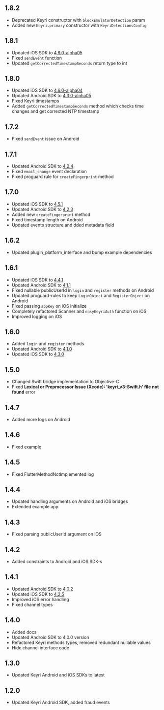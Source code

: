 ## 1.8.2

- Deprecated Keyri constructor with `blockEmulatorDetection` param
- Added new `Keyri.primary` constructor with `KeyriDetectionsConfig`

## 1.8.1

- Updated iOS SDK
  to [4.6.0-alpha05](https://github.com/Keyri-Co/keyri-ios-whitelabel-sdk/releases/tag/4.6.0-alpha05)
- Fixed `sendEvent` function
- Updated `getCorrectedTimestampSeconds` return type to int

## 1.8.0

- Updated iOS SDK
  to [4.6.0-alpha04](https://github.com/Keyri-Co/keyri-ios-whitelabel-sdk/releases/tag/4.6.0-alpha04)
- Updated Android SDK
  to [4.3.0-alpha05](https://github.com/Keyri-Co/keyri-android-whitelabel-sdk/releases/tag/4.3.0-alpha05)
- Fixed Keyri timestamps
- Added `getCorrectedTimestampSeconds` method which checks time changes and get corrected NTP
  timestamp

## 1.7.2

- Fixed `sendEvent` issue on Android

## 1.7.1

- Updated Android SDK
  to [4.2.4](https://github.com/Keyri-Co/keyri-android-whitelabel-sdk/releases/tag/4.2.4)
- Fixed `email_change` event declaration
- Fixed proguard rule for `createFingerprint` method

## 1.7.0

- Updated iOS SDK
  to [4.5.1](https://github.com/Keyri-Co/keyri-ios-whitelabel-sdk/releases/tag/4.5.1)
- Updated Android SDK
  to [4.2.3](https://github.com/Keyri-Co/keyri-android-whitelabel-sdk/releases/tag/4.2.3)
- Added new `createFingerprint` method
- Fixed timestamp length on Android
- Updated events structure and dded metadata field

## 1.6.2

- Updated plugin_platform_interface and bump example dependencies

## 1.6.1

- Updated iOS SDK
  to [4.4.1](https://github.com/Keyri-Co/keyri-ios-whitelabel-sdk/releases/tag/4.4.1)
- Updated Android SDK
  to [4.1.1](https://github.com/Keyri-Co/keyri-android-whitelabel-sdk/releases/tag/4.1.1)
- Fixed nullable publicUserId in `login` and `register` methods on Android
- Updated proguard-rules to keep `LoginObject` and `RegisterObject` on Android
- Fixed passing `appKey` on iOS initialize
- Completely refactored Scanner and `easyKeyriAuth` function on iOS
- Improved logging on iOS

## 1.6.0

- Added `login` and `register` methods
- Updated Android SDK
  to [4.1.0](https://github.com/Keyri-Co/keyri-android-whitelabel-sdk/releases/tag/4.1.0)
- Updated iOS SDK
  to [4.3.0](https://github.com/Keyri-Co/keyri-ios-whitelabel-sdk/releases/tag/4.3.0)

## 1.5.0

- Changed Swift bridge implementation to Objective-C
- Fixed **Lexical or Preprocessor Issue (Xcode): 'keyri_v3-Swift.h' file not found** error

## 1.4.7

- Added more logs on Android

## 1.4.6

- Fixed example

## 1.4.5

- Fixed FlutterMethodNotImplemented log

## 1.4.4

- Updated handling arguments on Android and iOS bridges
- Extended example app

## 1.4.3

- Fixed parsing publicUserId argument on iOS

## 1.4.2

- Added constraints to Android and iOS SDK-s

## 1.4.1

- Updated Android SDK
  to [4.0.2](https://github.com/Keyri-Co/keyri-android-whitelabel-sdk/releases/tag/4.0.2)
- Updated iOS SDK
  to [4.2.5](https://github.com/Keyri-Co/keyri-ios-whitelabel-sdk/releases/tag/4.2.5)
- Improved iOS error handling
- Fixed channel types

## 1.4.0

- Added docs
- Updated Android SDK to 4.0.0 version
- Refactored Keyri methods types, removed redundant nullable values
- Hide channel interface code

## 1.3.0

- Updated Keyri Android and iOS SDKs to latest

## 1.2.0

- Updated Keyri Android SDK, added fraud events
